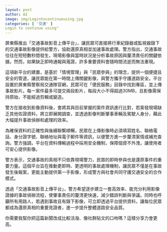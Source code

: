 ```yaml
---
layout: post
author: AI
image: img/Logintocontinueusing.jpg
categories: [ '交通' ]
Login to continue using"
---
```

屏東縣推出「交通事故影音上傳平台」，讓民眾可直接將行車紀錄器或監視器錄下的交通事故影像提供給警方，協助還原真相並加速事故處理。警方指出，交通事故往往在短短數秒間發生，現場影像與當時狀況是分析事故原因與釐清責任的關鍵依據。然而，如果缺乏即時通報與蒐證，許多重要資料會隨時間流逝而無法重現。  

這項新平台的建置，是基於「情境管理」與「民眾參與」的理念，提供一個便捷且安全的管道，讓民眾能在第一時間上傳關鍵影像，與警方攜手守護道路安全。平台設置於屏東縣警察局交通隊官網，民眾可在「便民服務」目錄中找到專區，並上傳事故影片。每一案件最多可提交兩段影片，每段大小不得超過30MB，且影像需保持原始，不能經過剪輯或變造。  

警方在接收到影像資料後，會將其與目前掌握的案件資訊進行比對，若案發現場缺乏其他佐證資料，將立即展開調查，並透過影像判斷肇事車輛及駕駛人身分，藉此大幅提升事故偵辦和處理的效率。  

為確保資料的正確性與後續聯繫順暢，民眾在上傳影像時必須填寫姓名、聯絡電話、身分證字號、聯絡地址與電子郵件等資訊，以便警方進一步釐清案情或補充查詢。警方強調，平台在資料傳輸過程中採用安全機制，保障個資不外洩，讓使用者可安心提供影像。  

警方表示，交通事故的真相不只依靠現場警力，民眾的即時參與也是還原事件的重要力量。這個平台旨在推動更即時、更透明的事故處理機制，讓民眾不僅是在事故發生後報案，更能主動提供第一手影像，形成警方與社會共同守護交通安全的合作模式。  

透過「交通事故影音上傳平台」，警方希望逐步建立一套高效率、能充分利用影像證據的事故偵辦流程，使肇事責任的釐清更快速，減少錯誤判斷與爭議。同時也呼籲所有用路人，若遇到事故且有錄下影像，可立即透過平台提供資料，讓每位民眾都成為還原真相的重要見證者，進一步提升整體道路安全品質。  

你需要我幫你把這篇新聞改成比較活潑、像社群貼文的口吻嗎？這樣分享力會更高。